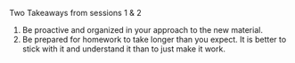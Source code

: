 Two Takeaways from sessions 1 & 2

1) Be proactive and organized in your approach to the new material.
2) Be prepared for homework to take longer than you expect. It is better to stick with it and understand it than to just make it work.
